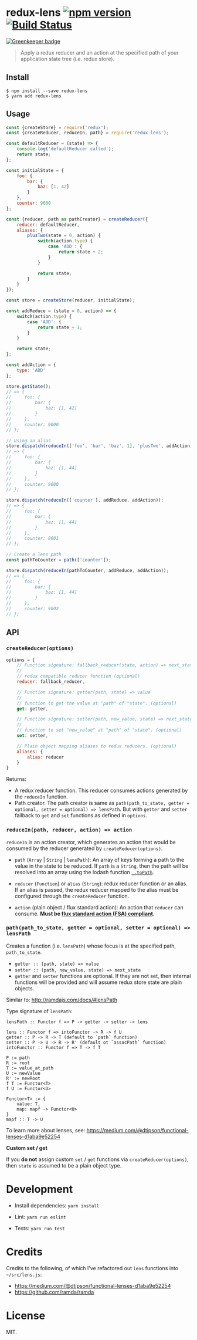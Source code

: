# redux-lens [![npm version](https://img.shields.io/npm/v/redux-lens.svg?style=flat)](https://www.npmjs.com/package/redux-lens) [![Build Status](https://travis-ci.org/dashed/redux-lens.svg?branch=master)](https://travis-ci.org/dashed/redux-lens)

[![Greenkeeper badge](https://badges.greenkeeper.io/dashed/redux-lens.svg)](https://greenkeeper.io/)

> Apply a redux reducer and an action at the specified path of your application state tree (i.e. redux store).

## Install

```
$ npm install --save redux-lens
$ yarn add redux-lens
```

## Usage

```js
const {createStore} = require('redux');
const {createReducer, reduceIn, path} = require('redux-lens');

const defaultReducer = (state) => {
    console.log('defaultReducer called');
    return state;
};

const initialState = {
    foo: {
        bar: {
            baz: [1, 42]
        }
    },
    counter: 9000
};

const {reducer, path as pathCreator} = createReducer({
    reducer: defaultReducer,
    aliases: {
        plusTwo(state = 0, action) {
            switch(action.type) {
                case 'ADD': {
                    return state + 2;
                }
            }

            return state;
        }
    }
});

const store = createStore(reducer, initialState);

const addReduce = (state = 0, action) => {
    switch(action.type) {
        case 'ADD': {
            return state + 1;
        }
    }

    return state;
};

const addAction = {
    type: 'ADD'
};

store.getState();
// => {
//     foo: {
//         bar: {
//             baz: [1, 42]
//         }
//     },
//     counter: 9000
// };

// Using an alias.
store.dispatch(reduceIn(['foo', 'bar', 'baz', 1], 'plusTwo', addAction));
// => {
//     foo: {
//         bar: {
//             baz: [1, 44]
//         }
//     },
//     counter: 9000
// };

store.dispatch(reduceIn(['counter'], addReduce, addAction));
// => {
//     foo: {
//         bar: {
//             baz: [1, 44]
//         }
//     },
//     counter: 9001
// };

// Create a lens path
const pathToCounter = path(['counter']);

store.dispatch(reduceIn(pathToCounter, addReduce, addAction));
// => {
//     foo: {
//         bar: {
//             baz: [1, 44]
//         }
//     },
//     counter: 9002
// };
```

## API

### `createReducer(options)`

```js
options = {
    // Function signature: fallback_reducer(state, action) => next_state
    //
    // redux compatible reducer function (optional)
    reducer: fallback_reducer,

    // Function signature: getter(path, state) => value
    //
    // function to get the value at "path" of "state". (optional)
    get: getter,

    // Function signature: setter(path, new_value, state) => next_state
    //
    // function to set "new_value" at "path" of "state". (optional)
    set: setter,

    // Plain object mapping aliases to redux reducers. (optional)
    aliases: {
        alias: reducer
    }
}
```

Returns:

- A redux reducer function. This reducer consumes actions generated by the `reduceIn` function.
- Path creator. The path creator is same as `path(path_to_state, getter = optional, setter = optional) => lensPath`. But with `getter` and `setter` fallback to `get` and `set` functions as defined in `options`.

### `reduceIn(path, reducer, action) => action`

`reduceIn` is an action creator, which generates an action that would be consumed by the reducer generated by `createReducer(options)`.

- `path` (`Array` | `String` | `lensPath`): An array of keys forming a path to the value in the state to be reduced. If `path` is a `String`, then the path will be resolved into an array using the lodash function [`_.toPath`](https://lodash.com/docs/4.17.4#toPath).

- `reducer` (`Function`) or `alias` (`String`): redux reducer function or an alias. If an alias is passed, the redux reducer mapped to the alias must be configured through the `createReducer` function.

- `action` (plain object / flux standard action): An action that `reducer` can consume. **Must be [flux standard action (FSA) compliant](https://github.com/acdlite/flux-standard-action).**

### `path(path_to_state, getter = optional, setter = optional) => lensPath`

Creates a function (i.e. `lensPath`) whose focus is at the specified path, `path_to_state`.

- `getter :: (path, state) => value`
- `setter :: (path, new_value, state) => next_state`
- `getter` and `setter` functions are optional. If they are not set, then internal functions will be provided and will assume redux store state are plain objects.

Similar to: http://ramdajs.com/docs/#lensPath

Type signature of `lensPath`:

```
lensPath :: Functor f => P -> getter -> setter -> lens

lens :: Functor f => intoFunctor -> R -> f U
getter :: P -> R -> T (default to `path` function)
setter :: P -> U -> R -> R' (default ot `assocPath` function)
intoFunctor :: Functor f => T -> f T

P := path
R := root
T := value_at_path
U := newValue
R' := newRoot
f T := Functor<T>
f U := Functor<U>

Functor<T> := {
    value: T,
    map: mapf -> Functor<U>
}
mapf :: T -> U
```

To learn more about lenses, see: https://medium.com/@dtipson/functional-lenses-d1aba9e52254

**Custom set / get**

If you **do not** assign custom `set` / `get` functions via `createReducer(options)`, then `state` is assumed to be a plain object type.


Development
===========

- Install dependencies: `yarn install`

- Lint: `yarn run eslint`

- Tests: `yarn run test`

Credits
=======

Credits to the following, of which I've refactored out `lens` functions into `~/src/lens.js`:

- https://medium.com/@dtipson/functional-lenses-d1aba9e52254
- https://github.com/ramda/ramda

License
=======

MIT.
